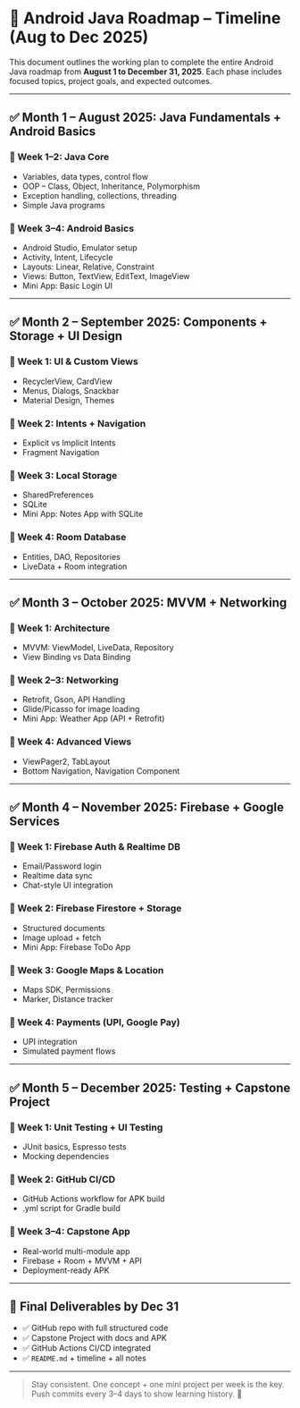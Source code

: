 # 📆 Android Java Roadmap – Timeline (Aug to Dec 2025)

This document outlines the working plan to complete the entire Android Java roadmap from **August 1 to December 31, 2025**. Each phase includes focused topics, project goals, and expected outcomes.

---

## ✅ Month 1 – **August 2025**: Java Fundamentals + Android Basics

### 🔹 Week 1–2: Java Core
- Variables, data types, control flow
- OOP – Class, Object, Inheritance, Polymorphism
- Exception handling, collections, threading
- Simple Java programs

### 🔹 Week 3–4: Android Basics
- Android Studio, Emulator setup
- Activity, Intent, Lifecycle
- Layouts: Linear, Relative, Constraint
- Views: Button, TextView, EditText, ImageView
- Mini App: Basic Login UI

---

## ✅ Month 2 – **September 2025**: Components + Storage + UI Design

### 🔹 Week 1: UI & Custom Views
- RecyclerView, CardView
- Menus, Dialogs, Snackbar
- Material Design, Themes

### 🔹 Week 2: Intents + Navigation
- Explicit vs Implicit Intents
- Fragment Navigation

### 🔹 Week 3: Local Storage
- SharedPreferences
- SQLite
- Mini App: Notes App with SQLite

### 🔹 Week 4: Room Database
- Entities, DAO, Repositories
- LiveData + Room integration

---

## ✅ Month 3 – **October 2025**: MVVM + Networking

### 🔹 Week 1: Architecture
- MVVM: ViewModel, LiveData, Repository
- View Binding vs Data Binding

### 🔹 Week 2–3: Networking
- Retrofit, Gson, API Handling
- Glide/Picasso for image loading
- Mini App: Weather App (API + Retrofit)

### 🔹 Week 4: Advanced Views
- ViewPager2, TabLayout
- Bottom Navigation, Navigation Component

---

## ✅ Month 4 – **November 2025**: Firebase + Google Services

### 🔹 Week 1: Firebase Auth & Realtime DB
- Email/Password login
- Realtime data sync
- Chat-style UI integration

### 🔹 Week 2: Firebase Firestore + Storage
- Structured documents
- Image upload + fetch
- Mini App: Firebase ToDo App

### 🔹 Week 3: Google Maps & Location
- Maps SDK, Permissions
- Marker, Distance tracker

### 🔹 Week 4: Payments (UPI, Google Pay)
- UPI integration
- Simulated payment flows

---

## ✅ Month 5 – **December 2025**: Testing + Capstone Project

### 🔹 Week 1: Unit Testing + UI Testing
- JUnit basics, Espresso tests
- Mocking dependencies

### 🔹 Week 2: GitHub CI/CD
- GitHub Actions workflow for APK build
- .yml script for Gradle build

### 🔹 Week 3–4: Capstone App
- Real-world multi-module app
- Firebase + Room + MVVM + API
- Deployment-ready APK

---

## 🎯 Final Deliverables by Dec 31

- ✅ GitHub repo with full structured code
- ✅ Capstone Project with docs and APK
- ✅ GitHub Actions CI/CD integrated
- ✅ `README.md` + timeline + all notes

---

> Stay consistent. One concept + one mini project per week is the key.
> Push commits every 3–4 days to show learning history. 🚀

